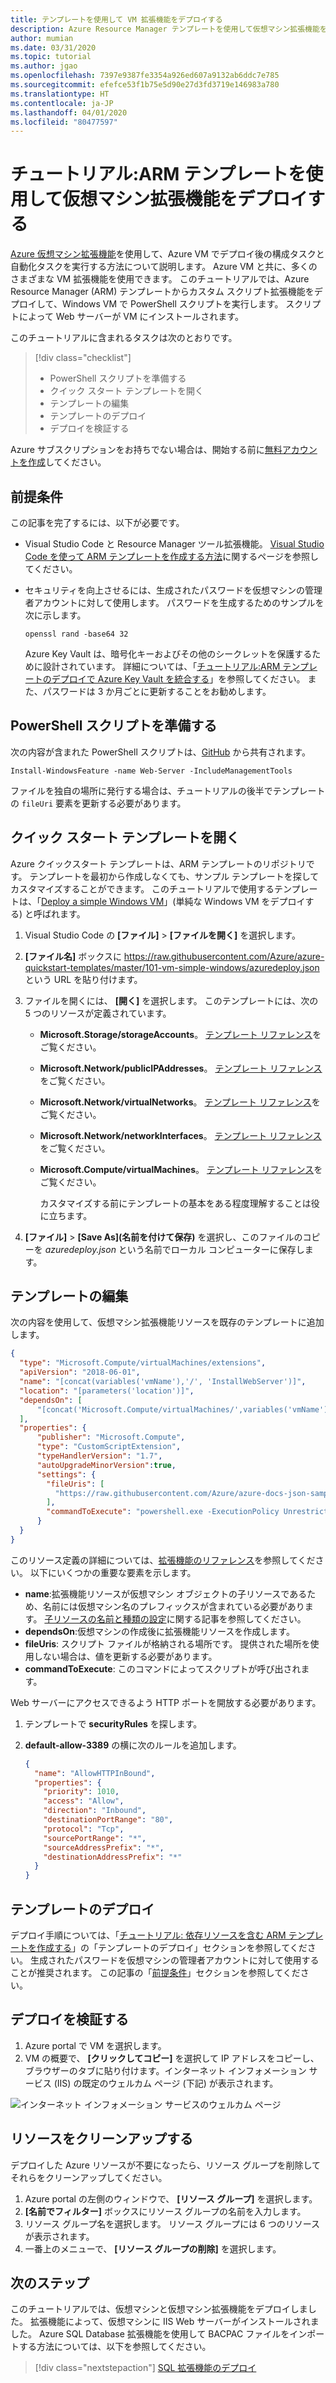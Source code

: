 ```yaml
---
title: テンプレートを使用して VM 拡張機能をデプロイする
description: Azure Resource Manager テンプレートを使用して仮想マシン拡張機能をデプロイする方法について説明します
author: mumian
ms.date: 03/31/2020
ms.topic: tutorial
ms.author: jgao
ms.openlocfilehash: 7397e9387fe3354a926ed607a9132ab6ddc7e785
ms.sourcegitcommit: efefce53f1b75e5d90e27d3fd3719e146983a780
ms.translationtype: HT
ms.contentlocale: ja-JP
ms.lasthandoff: 04/01/2020
ms.locfileid: "80477597"
---
```

# <a name="tutorial-deploy-virtual-machine-extensions-with-arm-templates"></a>チュートリアル:ARM テンプレートを使用して仮想マシン拡張機能をデプロイする

[Azure 仮想マシン拡張機能](../../virtual-machines/extensions/features-windows.md)を使用して、Azure VM でデプロイ後の構成タスクと自動化タスクを実行する方法について説明します。 Azure VM と共に、多くのさまざまな VM 拡張機能を使用できます。 このチュートリアルでは、Azure Resource Manager (ARM) テンプレートからカスタム スクリプト拡張機能をデプロイして、Windows VM で PowerShell スクリプトを実行します。  スクリプトによって Web サーバーが VM にインストールされます。

このチュートリアルに含まれるタスクは次のとおりです。

> [!div class="checklist"]
> * PowerShell スクリプトを準備する
> * クイック スタート テンプレートを開く
> * テンプレートの編集
> * テンプレートのデプロイ
> * デプロイを検証する

Azure サブスクリプションをお持ちでない場合は、開始する前に[無料アカウントを作成](https://azure.microsoft.com/free/)してください。

## <a name="prerequisites"></a>前提条件

この記事を完了するには、以下が必要です。

* Visual Studio Code と Resource Manager ツール拡張機能。 [Visual Studio Code を使って ARM テンプレートを作成する方法](use-vs-code-to-create-template.md)に関するページを参照してください。
* セキュリティを向上させるには、生成されたパスワードを仮想マシンの管理者アカウントに対して使用します。 パスワードを生成するためのサンプルを次に示します。

    ```console
    openssl rand -base64 32
    ```

    Azure Key Vault は、暗号化キーおよびその他のシークレットを保護するために設計されています。 詳細については、「[チュートリアル:ARM テンプレートのデプロイで Azure Key Vault を統合する](./template-tutorial-use-key-vault.md)」を参照してください。 また、パスワードは 3 か月ごとに更新することをお勧めします。

## <a name="prepare-a-powershell-script"></a>PowerShell スクリプトを準備する

次の内容が含まれた PowerShell スクリプトは、[GitHub](https://raw.githubusercontent.com/Azure/azure-docs-json-samples/master/tutorial-vm-extension/installWebServer.ps1) から共有されます。

```azurepowershell
Install-WindowsFeature -name Web-Server -IncludeManagementTools
```

ファイルを独自の場所に発行する場合は、チュートリアルの後半でテンプレートの `fileUri` 要素を更新する必要があります。

## <a name="open-a-quickstart-template"></a>クイック スタート テンプレートを開く

Azure クイックスタート テンプレートは、ARM テンプレートのリポジトリです。 テンプレートを最初から作成しなくても、サンプル テンプレートを探してカスタマイズすることができます。 このチュートリアルで使用するテンプレートは、「[Deploy a simple Windows VM](https://azure.microsoft.com/resources/templates/101-vm-simple-windows/)」(単純な Windows VM をデプロイする) と呼ばれます。

1. Visual Studio Code の **[ファイル]**  >  **[ファイルを開く]** を選択します。
1. **[ファイル名]** ボックスに https://raw.githubusercontent.com/Azure/azure-quickstart-templates/master/101-vm-simple-windows/azuredeploy.json という URL を貼り付けます。

1. ファイルを開くには、 **[開く]** を選択します。
    このテンプレートには、次の 5 つのリソースが定義されています。

   * **Microsoft.Storage/storageAccounts**。 [テンプレート リファレンス](https://docs.microsoft.com/azure/templates/Microsoft.Storage/storageAccounts)をご覧ください。
   * **Microsoft.Network/publicIPAddresses**。 [テンプレート リファレンス](https://docs.microsoft.com/azure/templates/microsoft.network/publicipaddresses)をご覧ください。
   * **Microsoft.Network/virtualNetworks**。 [テンプレート リファレンス](https://docs.microsoft.com/azure/templates/microsoft.network/virtualnetworks)をご覧ください。
   * **Microsoft.Network/networkInterfaces**。 [テンプレート リファレンス](https://docs.microsoft.com/azure/templates/microsoft.network/networkinterfaces)をご覧ください。
   * **Microsoft.Compute/virtualMachines**。 [テンプレート リファレンス](https://docs.microsoft.com/azure/templates/microsoft.compute/virtualmachines)をご覧ください。

     カスタマイズする前にテンプレートの基本をある程度理解することは役に立ちます。

1. **[ファイル]**  >  **[Save As]\(名前を付けて保存\)** を選択し、このファイルのコピーを *azuredeploy.json* という名前でローカル コンピューターに保存します。

## <a name="edit-the-template"></a>テンプレートの編集

次の内容を使用して、仮想マシン拡張機能リソースを既存のテンプレートに追加します。

```json
{
  "type": "Microsoft.Compute/virtualMachines/extensions",
  "apiVersion": "2018-06-01",
  "name": "[concat(variables('vmName'),'/', 'InstallWebServer')]",
  "location": "[parameters('location')]",
  "dependsOn": [
      "[concat('Microsoft.Compute/virtualMachines/',variables('vmName'))]"
  ],
  "properties": {
      "publisher": "Microsoft.Compute",
      "type": "CustomScriptExtension",
      "typeHandlerVersion": "1.7",
      "autoUpgradeMinorVersion":true,
      "settings": {
        "fileUris": [
          "https://raw.githubusercontent.com/Azure/azure-docs-json-samples/master/tutorial-vm-extension/installWebServer.ps1"
        ],
        "commandToExecute": "powershell.exe -ExecutionPolicy Unrestricted -File installWebServer.ps1"
      }
  }
}
```

このリソース定義の詳細については、[拡張機能のリファレンス](https://docs.microsoft.com/azure/templates/microsoft.compute/virtualmachines/extensions)を参照してください。 以下にいくつかの重要な要素を示します。

* **name**:拡張機能リソースが仮想マシン オブジェクトの子リソースであるため、名前には仮想マシン名のプレフィックスが含まれている必要があります。 [子リソースの名前と種類の設定](child-resource-name-type.md)に関する記事を参照してください。
* **dependsOn**:仮想マシンの作成後に拡張機能リソースを作成します。
* **fileUris**: スクリプト ファイルが格納される場所です。 提供された場所を使用しない場合は、値を更新する必要があります。
* **commandToExecute**: このコマンドによってスクリプトが呼び出されます。

Web サーバーにアクセスできるよう HTTP ポートを開放する必要があります。

1. テンプレートで **securityRules** を探します。
1. **default-allow-3389** の横に次のルールを追加します。

    ```json
    {
      "name": "AllowHTTPInBound",
      "properties": {
        "priority": 1010,
        "access": "Allow",
        "direction": "Inbound",
        "destinationPortRange": "80",
        "protocol": "Tcp",
        "sourcePortRange": "*",
        "sourceAddressPrefix": "*",
        "destinationAddressPrefix": "*"
      }
    }
    ```

## <a name="deploy-the-template"></a>テンプレートのデプロイ

デプロイ手順については、「[チュートリアル: 依存リソースを含む ARM テンプレートを作成する](./template-tutorial-create-templates-with-dependent-resources.md#deploy-the-template)」の「テンプレートのデプロイ」セクションを参照してください。 生成されたパスワードを仮想マシンの管理者アカウントに対して使用することが推奨されます。 この記事の「[前提条件](#prerequisites)」セクションを参照してください。

## <a name="verify-the-deployment"></a>デプロイを検証する

1. Azure portal で VM を選択します。
1. VM の概要で、 **[クリックしてコピー]** を選択して IP アドレスをコピーし、ブラウザーのタブに貼り付けます。インターネット インフォメーション サービス (IIS) の既定のウェルカム ページ (下記) が表示されます。

![インターネット インフォメーション サービスのウェルカム ページ](./media/template-tutorial-deploy-vm-extensions/resource-manager-template-deploy-extensions-customer-script-web-server.png)

## <a name="clean-up-resources"></a>リソースをクリーンアップする

デプロイした Azure リソースが不要になったら、リソース グループを削除してそれらをクリーンアップしてください。

1. Azure portal の左側のウィンドウで、 **[リソース グループ]** を選択します。
2. **[名前でフィルター]** ボックスにリソース グループの名前を入力します。
3. リソース グループ名を選択します。
    リソース グループには 6 つのリソースが表示されます。
4. 一番上のメニューで、 **[リソース グループの削除]** を選択します。

## <a name="next-steps"></a>次のステップ

このチュートリアルでは、仮想マシンと仮想マシン拡張機能をデプロイしました。 拡張機能によって、仮想マシンに IIS Web サーバーがインストールされました。 Azure SQL Database 拡張機能を使用して BACPAC ファイルをインポートする方法については、以下を参照してください。

> [!div class="nextstepaction"]
> [SQL 拡張機能のデプロイ](./template-tutorial-deploy-sql-extensions-bacpac.md)
